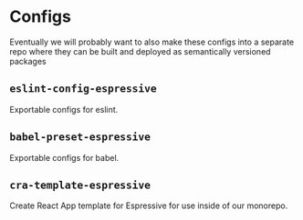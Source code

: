 # Configs

Eventually we will probably want to also make these configs into a separate repo where they can be built and deployed as semantically versioned packages

## `eslint-config-espressive`

Exportable configs for eslint.

## `babel-preset-espressive`

Exportable configs for babel.

## `cra-template-espressive`

Create React App template for Espressive for use inside of our monorepo.

